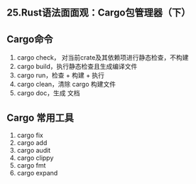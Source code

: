 ## 25.Rust语法面面观：Cargo包管理器（下）


## Cargo命令
1. cargo check， 对当前crate及其依赖项进行静态检查，不构建
2. cargo build，执行静态检查且生成编译文件
3. cargo run，检查 + 构建 + 执行
4. cargo clean，清除 cargo 构建文件
5. cargo doc，生成 文档


## Cargo 常用工具

1. cargo fix
2. cargo add
3. cargo audit
4. cargo clippy
5. cargo fmt
6. cargo expand


